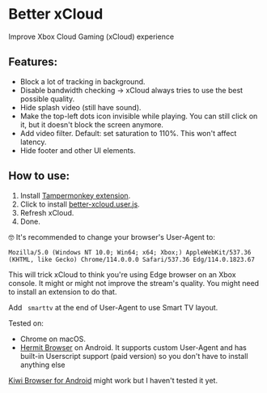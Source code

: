 # Better xCloud
Improve Xbox Cloud Gaming (xCloud) experience

## Features:
- Block a lot of tracking in background.
- Disable bandwidth checking -> xCloud always tries to use the best possible quality.
- Hide splash video (still have sound).
- Make the top-left dots icon invisible while playing. You can still click on it, but it doesn't block the screen anymore.
- Add video filter. Default: set saturation to 110%. This won't affect latency.
- Hide footer and other UI elements.

## How to use:
1. Install [Tampermonkey extension](https://www.tampermonkey.net/).
2. Click to install [better-xcloud.user.js](https://github.com/redphx/better-xcloud/raw/main/better-xcloud.user.js).
3. Refresh xCloud.
4. Done.

🤓 It's recommended to change your browser's User-Agent to:
```
Mozilla/5.0 (Windows NT 10.0; Win64; x64; Xbox;) AppleWebKit/537.36 (KHTML, like Gecko) Chrome/114.0.0.0 Safari/537.36 Edg/114.0.1823.67
```
This will trick xCloud to think you're using Edge browser on an Xbox console. It might or might not improve the stream's quality. You might need to install an extension to do that.  
  
Add ` smarttv` at the end of User-Agent to use Smart TV layout.  

Tested on:
- Chrome on macOS.
- [Hermit Browser](https://play.google.com/store/apps/details?id=com.chimbori.hermitcrab) on Android. It supports custom User-Agent and has built-in Userscript support (paid version) so you don't have to install anything else

[Kiwi Browser for Android](https://play.google.com/store/apps/details?id=com.kiwibrowser.browser) might work but I haven't tested it yet.

